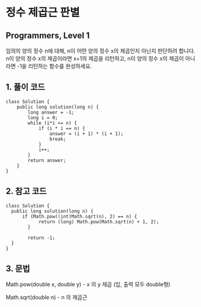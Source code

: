 # 정수 제곱근 판별

## Programmers, Level 1

임의의 양의 정수 n에 대해, n이 어떤 양의 정수 x의 제곱인지 아닌지 판단하려 합니다.
n이 양의 정수 x의 제곱이라면 x+1의 제곱을 리턴하고, n이 양의 정수 x의 제곱이 아니라면 -1을 리턴하는 함수를 완성하세요.

## 1. 풀이 코드

```
class Solution {
    public long solution(long n) {
        long answer = -1;
        long i = 0;
        while (i*i <= n) {
            if (i * i == n) {
                answer = (i + 1) * (i + 1);
                break;
            }
            i++;
        }
        return answer;
    }
}
```

## 2. 참고 코드

```
class Solution {
  public long solution(long n) {
      if (Math.pow((int)Math.sqrt(n), 2) == n) {
            return (long) Math.pow(Math.sqrt(n) + 1, 2);
        }

        return -1;
  }
}
```

## 3. 문법

Math.pow(double x, double y) - x 의 y 제곱 (입, 출력 모두 double형)

Math.sqrt(double n) - n 의 제곱근